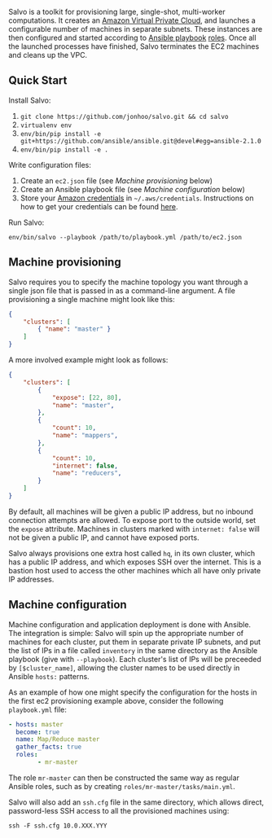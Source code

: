 Salvo is a toolkit for provisioning large, single-shot, multi-worker
computations. It creates an [Amazon Virtual Private
Cloud](https://aws.amazon.com/vpc/), and launches a configurable number
of machines in separate subnets. These instances are then configured and
started according to [Ansible
playbook](https://docs.ansible.com/ansible/playbooks_intro.html)
[roles](https://docs.ansible.com/ansible/playbooks_roles.html#roles).
Once all the launched processes have finished, Salvo terminates the EC2
machines and cleans up the VPC.

## Quick Start

Install Salvo:

 1. `git clone https://github.com/jonhoo/salvo.git && cd salvo`
 2. `virtualenv env`
 3. `env/bin/pip install -e git+https://github.com/ansible/ansible.git@devel#egg=ansible-2.1.0`
 4. `env/bin/pip install -e .`

Write configuration files:

 1. Create an `ec2.json` file (see *Machine provisioning* below)
 2. Create an Ansible playbook file (see *Machine configuration* below)
 3. Store your
    [Amazon credentials](https://docs.aws.amazon.com/aws-sdk-php/v2/guide/credentials.html#credential-profiles)
    in `~/.aws/credentials`. Instructions on how to get your credentials
    can be found
    [here](https://docs.aws.amazon.com/cli/latest/userguide/cli-chap-getting-set-up.html#d0e1950).

Run Salvo:

```
env/bin/salvo --playbook /path/to/playbook.yml /path/to/ec2.json
```

## Machine provisioning

Salvo requires you to specify the machine topology you want through a
single json file that is passed in as a command-line argument. A file
provisioning a single machine might look like this:

```json
{
	"clusters": [
		{ "name": "master" }
	]
}
```

A more involved example might look as follows:

```json
{
	"clusters": [
		{
			"expose": [22, 80],
			"name": "master",
		},
		{
			"count": 10,
			"name": "mappers",
		},
		{
			"count": 10,
			"internet": false,
			"name": "reducers",
		}
	]
}
```

By default, all machines will be given a public IP address, but no
inbound connection attempts are allowed. To expose port to the outside
world, set the `expose` attribute. Machines in clusters marked with
`internet: false` will not be given a public IP, and cannot have exposed
ports.

Salvo always provisions one extra host called `hq`, in its own cluster,
which has a public IP address, and which exposes SSH over the internet.
This is a bastion host used to access the other machines which all have
only private IP addresses.

## Machine configuration

Machine configuration and application deployment is done with Ansible.
The integration is simple: Salvo will spin up the appropriate number of
machines for each cluster, put them in separate private IP subnets, and
put the list of IPs in a file called `inventory` in the same directory
as the Ansible playbook (give with `--playbook`). Each cluster's list of
IPs will be preceeded by `[$cluster_name]`, allowing the cluster names
to be used directly in Ansible `hosts:` patterns.

As an example of how one might specify the configuration for the hosts
in the first ec2 provisioning example above, consider the following
`playbook.yml` file:

```yaml
- hosts: master
  become: true
  name: Map/Reduce master
  gather_facts: true
  roles:
        - mr-master
```

The role `mr-master` can then be constructed the same way as regular
Ansible roles, such as by creating `roles/mr-master/tasks/main.yml`.

Salvo will also add an `ssh.cfg` file in the same directory, which
allows direct, password-less SSH access to all the provisioned machines
using:

```
ssh -F ssh.cfg 10.0.XXX.YYY
```
